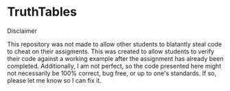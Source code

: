 # TruthTables

Disclaimer

This repository was not made to allow other students to blatantly steal code to cheat on their assigments. This was created to allow students to verify their code against a working example after the assignment has already been completed. Additionally, I am not perfect, so the code presented here might not necessarily be 100% correct, bug free, or up to one's standards. If so, please let me know so I can fix it.

